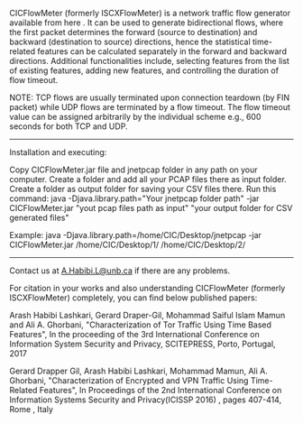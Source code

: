 CICFlowMeter (formerly ISCXFlowMeter) is a network traffic flow generator available from here . It can be used to generate bidirectional flows, where the first packet determines the forward (source to destination) and backward (destination to source) directions, hence the statistical time-related features can be calculated separately in the forward and backward directions. Additional functionalities include, selecting features from the list of existing features, adding new features, and controlling the duration of flow timeout.
 
NOTE: TCP flows are usually terminated upon connection teardown (by FIN packet) while UDP flows are terminated by a flow timeout. The flow timeout value can be assigned arbitrarily by the individual scheme e.g., 600 seconds for both TCP and UDP.
 
--------------------------------------------------------------
Installation and executing:

Copy CICFlowMeter.jar file and jnetpcap folder in any path on your computer. 
Create a folder and add all your PCAP files there as input folder.
Create a folder as output folder for saving your CSV files there. 
Run this command:
java -Djava.library.path="Your jnetpcap folder path" -jar CICFlowMeter.jar "yout pcap files path as input" "your output folder for CSV generated files"

Example:
java -Djava.library.path=/home/CIC/Desktop/jnetpcap -jar CICFlowMeter.jar /home/CIC/Desktop/1/ /home/CIC/Desktop/2/


--------------------------------------------------------------

Contact us at A.Habibi.L@unb.ca if there are any problems.  


For citation in your works and also understanding CICFlowMeter (formerly ISCXFlowMeter) completely, you can find below published papers:

Arash Habibi Lashkari, Gerard Draper-Gil, Mohammad Saiful Islam Mamun and Ali A. Ghorbani, "Characterization of Tor Traffic Using Time Based Features", In the proceeding of the 3rd International Conference on Information System Security and Privacy, SCITEPRESS, Porto, Portugal, 2017

Gerard Drapper Gil, Arash Habibi Lashkari, Mohammad Mamun, Ali A. Ghorbani, "Characterization of Encrypted and VPN Traffic Using Time-Related Features", In Proceedings of the 2nd International Conference on Information Systems Security and Privacy(ICISSP 2016) , pages 407-414, Rome , Italy
